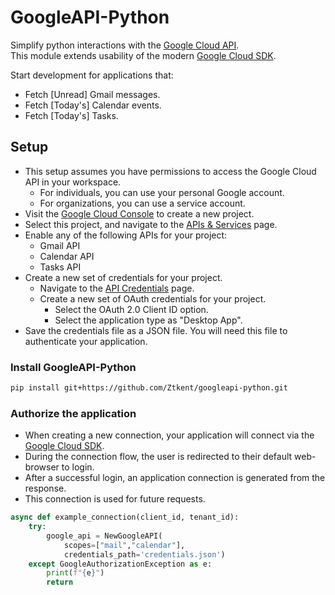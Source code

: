 # GoogleAPI-Python
Simplify python interactions with the [Google Cloud API](https://cloud.google.com/apis/docs/overview).  
This module extends usability of the modern [Google Cloud SDK](https://github.com/googleapis/google-cloud-python).  

Start development for applications that:  
- Fetch [Unread] Gmail messages.
- Fetch [Today's] Calendar events.
- Fetch [Today's] Tasks.

## Setup
- This setup assumes you have permissions to access the Google Cloud API in your workspace.
    - For individuals, you can use your personal Google account.
    - For organizations, you can use a service account.
- Visit the [Google Cloud Console](https://console.cloud.google.com/) to create a new project.
- Select this project, and navigate to the [APIs & Services](https://console.cloud.google.com/apis/dashboard) page.
- Enable any of the following APIs for your project:
    - Gmail API
    - Calendar API
    - Tasks API
- Create a new set of credentials for your project.
    - Navigate to the [API Credentials](https://console.cloud.google.com/apis/credentials) page.
    - Create a new set of OAuth credentials for your project.
        - Select the OAuth 2.0 Client ID option.
        - Select the application type as "Desktop App".
- Save the credentials file as a JSON file. You will need this file to authenticate your application.

### Install GoogleAPI-Python
```bash
pip install git+https://github.com/Ztkent/googleapi-python.git
```

### Authorize the application
- When creating a new connection, your application will connect via the [Google Cloud SDK](https://github.com/googleapis/google-cloud-python).
- During the connection flow, the user is redirected to their default web-browser to login.
- After a successful login, an application connection is generated from the response.
- This connection is used for future requests.
```python
async def example_connection(client_id, tenant_id):
    try: 
        google_api = NewGoogleAPI(
            scopes=["mail","calendar"],
            credentials_path='credentials.json')
    except GoogleAuthorizationException as e:
        print(f"{e}")
        return
```